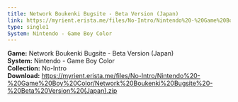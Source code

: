 ```yaml
---
title: Network Boukenki Bugsite - Beta Version (Japan)
link: https://myrient.erista.me/files/No-Intro/Nintendo%20-%20Game%20Boy%20Color/Network%20Boukenki%20Bugsite%20-%20Beta%20Version%20(Japan).zip
type: single1
System: Nintendo - Game Boy Color
---
```

<b>Game:</b> Network Boukenki Bugsite - Beta Version (Japan)<br>
<b>System:</b> Nintendo - Game Boy Color<br>
<b>Collection:</b> No-Intro<br>
<b>Download:</b> https://myrient.erista.me/files/No-Intro/Nintendo%20-%20Game%20Boy%20Color/Network%20Boukenki%20Bugsite%20-%20Beta%20Version%20(Japan).zip